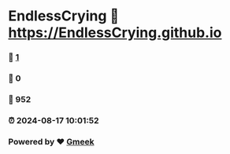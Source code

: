 # EndlessCrying :link: https://EndlessCrying.github.io 
### :page_facing_up: [1](https://EndlessCrying.github.io/tag.html) 
### :speech_balloon: 0 
### :hibiscus: 952 
### :alarm_clock: 2024-08-17 10:01:52 
### Powered by :heart: [Gmeek](https://github.com/Meekdai/Gmeek)
